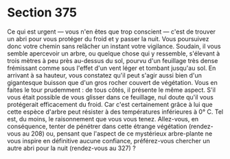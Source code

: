 # Section 375

Ce qui est urgent — vous n'en êtes que trop conscient — c'est de 
trouver un abri pour vous protéger du froid et y passer la nuit. 
Vous poursuivez donc votre chemin sans relâcher un instant 
votre vigilance. Soudain, il vous semble apercevoir un arbre, ou 
quelque chose qui y ressemble, s'élevant à trois mètres à peu près 
au-dessus du sol, pourvu d'un feuillage très dense frémissant 
comme sous l'effet d'un vent léger et tombant jusqu'au sol. En 
arrivant à sa hauteur, vous constatez qu'il peut s'agir aussi bien 
d'un gigantesque buisson que d'un gros rocher couvert de 
végétation. Vous en faites le tour prudemment : de tous côtés, il 
présente le même aspect. S'il vous était possible de vous glisser 
dans ce feuillage, nul doute qu'il vous protégerait efficacement 
du froid. Car c'est certainement grâce à lui que cette espèce 
d'arbre peut résister à des températures inférieures à 0° C. Tel 
est, du moins, le raisonnement que vous vous tenez. Allez-vous, 
en conséquence, tenter de pénétrer dans cette étrange végétation 
(rendez-vous au 208) ou, pensant que l'aspect de ce mystérieux 
arbre-plante ne vous inspire en définitive aucune confiance, 
préférez-vous chercher un autre abri pour la nuit (rendez-vous 
au 327) ?